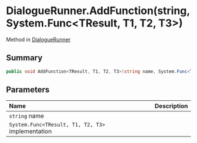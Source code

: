 # DialogueRunner.AddFunction(string,System.Func<TResult, T1, T2, T3>)

Method in [DialogueRunner](/api/csharp/yarn.unity.dialoguerunner.md)

## Summary



```csharp
public void AddFunction<TResult, T1, T2, T3>(string name, System.Func<TResult, T1, T2, T3> implementation)
```

## Parameters

|Name|Description|
|:---|:---|
|`string` name||
|`System.Func<TResult, T1, T2, T3>` implementation||

